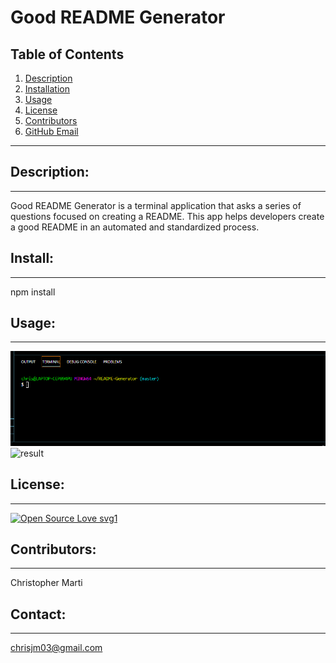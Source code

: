 # Good README Generator
Table of Contents  
--
1. [Description](#description)
2. [Installation](#install)
3. [Usage](#usage)
4. [License](#license)
5. [Contributors](#contributors)
6. [GitHub Email](#contact)

---

## Description:  
---
Good README Generator is a terminal application that asks a series of questions focused on creating a README. This app helps developers create a good README in an automated and standardized process.

## Install: 
 ---
npm install
## Usage:
---
![initialize](./Master/3fWkdkaKmq.gif)
![result](./Master/7aEhFdaLvC.gif)
## License:  
---
[![Open Source Love svg1](https://badges.frapsoft.com/os/v1/open-source.svg?v=103)](https://github.com/ellerbrock/open-source-badges/)

## Contributors: 
---
Christopher Marti

## Contact: 
---
chrisjm03@gmail.com



